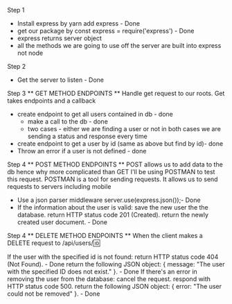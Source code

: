 Step 1
- Install express by yarn add express - Done
- get our package by const express = require('express') - Done
- express returns server object 
- all the methods we are going to use off the server are built into express not node

Step 2
- Get the server to listen - Done 

Step 3 ** GET METHOD ENDPOINTS **
Handle get request to our roots. Get takes endpoints and a callback 
- create endpoint to get all users contained in db - done
    - make a call to the db - done
    - two cases - either we are finding a user or not
    in both cases we are sending a status and response every time 
- create endpoint to get a user by id (same as above but find by id)- done
- Throw an error if a user is not defined - done

Step 4 ** POST METHOD ENDPOINTS **
POST allows us to add data to the db hence why more complicated than GET
I'll be using POSTMAN to test this request. POSTMAN is a tool for sending requests. It allows us to send requests to servers including mobile
- Use a json parser middleware server.use(express.json());- Done
- If the information about the user is valid:
save the new user the the database.
return HTTP status code 201 (Created).
return the newly created user document. - Done

Step 4 ** DELETE METHOD ENDPOINTS **
When the client makes a DELETE request to /api/users/:id:

If the user with the specified id is not found:
return HTTP status code 404 (Not Found). - Done
return the following JSON object: { message: "The user with the specified ID does not exist." }. - Done
If there's an error in removing the user from the database:
cancel the request.
respond with HTTP status code 500.
return the following JSON object: { error: "The user could not be removed" }. - Done